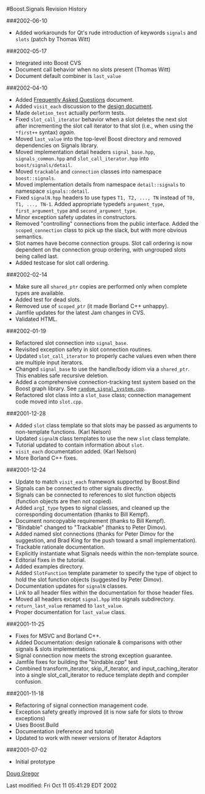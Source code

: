 #Boost.Signals Revision History

###2002-06-10

- Added workarounds for Qt's rude introduction of keywords `signals` and `slots` (patch by Thomas Witt)

###2002-05-17

- Integrated into Boost CVS
- Document call behavior when no slots present (Thomas Witt)
- Document default combiner is `last_value`

###2002-04-10

- Added [Frequently Asked Questions](faq.md) document.
- Added `visit_each` discussion to the [design document](design.md).
- Made `deletion_test` actually perform tests.
- Fixed `slot_call_iterator` behavior when a slot deletes the next slot after incrementing the slot call iterator to that slot (i.e., when using the `*first++` syntax) *again*.
- Moved `last_value` into the top-level Boost directory and removed dependencies on Signals library.
- Moved implementation detail headers `signal_base.hpp`, `signals_common.hpp` and `slot_call_iterator.hpp` into `boost/signals/detail`.
- Moved `trackable` and `connection` classes into namespace `boost::signals`.
- Moved implementation details from namespace `detail::signals` to namespace `signals::detail`.
- Fixed `signalN.hpp` headers to use types `T1, T2, ..., TN` instead of `T0, T1, ..., TN-1`.
	Added appropriate typedefs `argument_type`, `first_argument_type` and `second_argument_type`.
- Minor exception safety updates in constructors.
- Removed "controlling" connections from the public interface. Added the `scoped_connection` class to pick up the slack, but with more obvious semantics.
- Slot names have become connection groups. Slot call ordering is now dependent on the connection group ordering, with ungrouped slots being called last.
- Added testcase for slot call ordering.

###2002-02-14

- Make sure all `shared_ptr` copies are performed only when complete types are available.
- Added test for dead slots.
- Removed use of `scoped_ptr` (it made Borland C++ unhappy).
- Jamfile updates for the latest Jam changes in CVS.
- Validated HTML.

###2002-01-19

- Refactored slot connection into `signal_base`.
- Revisited exception safety in slot connection routines.
- Updated `slot_call_iterator` to properly cache values even when there are multiple input iterators.
- Changed `signal_base` to use the handle/body idiom via a `shared_ptr`. This enables safe recursive deletion.
- Added a comprehensive connection-tracking test system based on the Boost graph library. See [`random_signal_system.cpp`](../test/random_signal_system.cpp).
- Refactored slot class into a `slot_base` class; connection management code moved into `slot.cpp`.

###2001-12-28

- Added `slot` class template so that slots may be passed as arguments to non-template functions. (Karl Nelson)
- Updated `signalN` class templates to use the new `slot` class template.
- Tutorial updated to contain information about `slot`.
- `visit_each` documentation added. (Karl Nelson)
- More Borland C++ fixes.

###2001-12-24

- Update to match `visit_each` framework supported by Boost.Bind
- Signals can be connected to other signals directly.
- Signals can be connected to references to slot function objects (function objects are then not copied).
- Added `argI_type` types to signal classes, and cleaned up the corresponding documentation (thanks to Bill Kempf).
- Document noncopyable requirement (thanks to Bill Kempf).
- "Bindable" changed to "Trackable" (thanks to Peter Dimov).
- Added named slot connections (thanks for Peter Dimov for the suggestion, and Brad King for the push toward a small implementation).
- Trackable rationale documentation.
- Explicitly instantiate what Signals needs within the non-template source.
- Editorial fixes in the tutorial.
- Added examples directory.
- Added `SlotFunction` template parameter to specify the type of object to hold the slot function objects (suggested by Peter Dimov).
- Documentation updates for `signalN` classes.
- Link to all header files within the documentation for those header files.
- Moved all headers except `signal.hpp` into signals subdirectory.
- `return_last_value` renamed to `last_value`.
- Proper documentation for `last_value` class.

###2001-11-25

- Fixes for MSVC and Borland C++.
- Added Documentation: design rationale &amp; comparisons with other signals &amp; slots implementations.
- Signal connection now meets the strong exception guarantee.
- Jamfile fixes for building the "bindable.cpp" test
- Combined transform_iterator, skip_if_iterator, and input_caching_iterator into a single slot_call_iterator to reduce template depth and compiler confusion.

###2001-11-18

- Refactoring of signal connection management code.
- Exception safety greatly improved (it is now safe for slots to throw exceptions)
- Uses Boost.Build
- Documentation (reference and tutorial)
- Updated to work with newer versions of Iterator Adaptors

###2001-07-02

- Initial prototype


[Doug Gregor](http://www.cs.rpi.edu/~gregod)

Last modified: Fri Oct 11 05:41:29 EDT 2002

